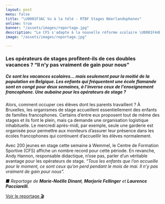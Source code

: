 ```yaml
---
layout: post
menu: false
title: "\U0001F3AC Vu à la télé - RTBF Stages Néerlandophones"
online: true
banner: "/assets/images/reportage.jpg"
description: "Le CFS s'adapte à la nouvelle réforme scolaire \U0001F44D"
image: "/assets/images/reportage.jpg"

---
```

### Les opérateurs de stages profitent-ils de ces doubles vacances ? “Il n’y pas vraiment de gain pour nous”

##### Ce sont les vacances scolaires… mais seulement pour la moitié de la population en Belgique. Les enfants qui fréquentent une école flamande sont en congé pour deux semaines, à l’inverse ceux de l’enseignement francophone. Une aubaine pour les opérateurs de stage ?

Alors, comment occuper ces élèves dont les parents travaillent ? À Bruxelles, les organismes de stage accueillent essentiellement des enfants de familles francophones. Certains d’entre eux proposent tout de même des stages et ils font le plein, mais ça demande une organisation logistique inhabituelle. Le mercredi après-midi, par exemple, seule une garderie est organisée pour permettre aux moniteurs d’assurer leur présence dans les écoles francophones qui continuent d’accueillir les élèves normalement.

Avec 200 jeunes en stage cette semaine à Wemmel, le Centre de Formation Sportive (CFS) affiche un nombre record pour cette période. En revanche, Andy Hannon, responsable didactique, n’ose pas, parler d’un véritable avantage pour les opérateurs de stage. _“Tous les enfants que l’on accueille pour le moment, ce sont ceux qu’on perd pendant le mois de mai. Il n’y pas vraiment de gain pour nous”._

_■ Reportage de **Marie-Noëlle Dinant**, **Marjorie Fellinger** et **Laurence Pacciarelli**._

[Voir le reportage 🎬](https://bx1.be/categories/news/les-operateurs-de-stages-profitent-ils-de-ces-doubles-vacances-il-ny-pas-vraiment-de-gain-pour-nous/?fbclid=IwAR3VhGrvY5AEjDs1GtUqeYx2P5WU4Uuue-4AifrZPqSEQxefw_0M93wqGWk "Reportage BX1 - Le CFS")
